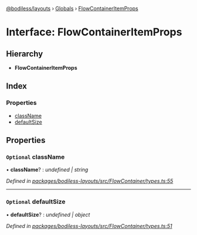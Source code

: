 [@bodiless/layouts](../README.md) › [Globals](../globals.md) › [FlowContainerItemProps](flowcontaineritemprops.md)

# Interface: FlowContainerItemProps

## Hierarchy

* **FlowContainerItemProps**

## Index

### Properties

* [className](flowcontaineritemprops.md#optional-classname)
* [defaultSize](flowcontaineritemprops.md#optional-defaultsize)

## Properties

### `Optional` className

• **className**? : *undefined | string*

*Defined in [packages/bodiless-layouts/src/FlowContainer/types.ts:55](https://github.com/johnsonandjohnson/Bodiless-JS/blob/4c048483/packages/bodiless-layouts/src/FlowContainer/types.ts#L55)*

___

### `Optional` defaultSize

• **defaultSize**? : *undefined | object*

*Defined in [packages/bodiless-layouts/src/FlowContainer/types.ts:51](https://github.com/johnsonandjohnson/Bodiless-JS/blob/4c048483/packages/bodiless-layouts/src/FlowContainer/types.ts#L51)*

